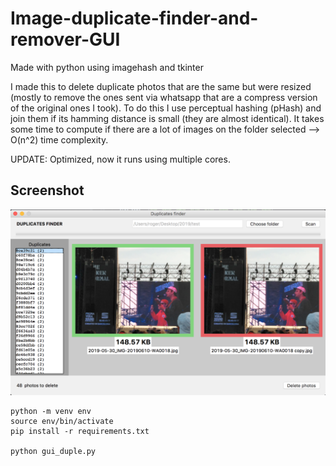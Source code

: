 # Image-duplicate-finder-and-remover-GUI
Made with python using imagehash and tkinter

I made this to delete duplicate photos that are the same but were resized (mostly to remove the ones sent via whatsapp that are a compress version of the original ones I took). To do this I use perceptual hashing (pHash) and join them if its hamming distance is small (they are almost identical).
It takes some time to compute if there are a lot of images on the folder selected --> O(n^2) time complexity.

UPDATE: Optimized, now it runs using multiple cores.

## Screenshot
<img src="screenshot.png" width="800">

```
python -m venv env
source env/bin/activate
pip install -r requirements.txt

python gui_duple.py
```
